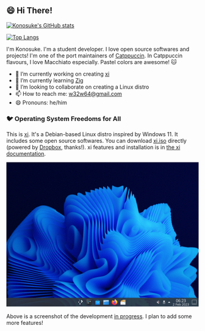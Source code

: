 <!--
**sakkke/sakkke** is a ✨ _special_ ✨ repository because its `README.md` (this file) appears on your GitHub profile.

Here are some ideas to get you started:

- 🔭 I’m currently working on ...
- 🌱 I’m currently learning ...
- 👯 I’m looking to collaborate on ...
- 🤔 I’m looking for help with ...
- 💬 Ask me about ...
- 📫 How to reach me: ...
- 😄 Pronouns: ...
- ⚡ Fun fact: ...
-->

## :smile: Hi There!

[![Konosuke's GitHub stats](https://github-readme-stats.vercel.app/api?username=sakkke&hide_border=true&show_icons=true&bg_color=000000&text_color=cdd6f4&icon_color=cba6f7&title_color=94e2d5)](https://github.com/anuraghazra/github-readme-stats)

[![Top Langs](https://github-readme-stats.vercel.app/api/top-langs/?username=sakkke&hide_border=true&layout=compact&bg_color=000000&text_color=cdd6f4&icon_color=cba6f7&title_color=94e2d5)](https://github.com/anuraghazra/github-readme-stats)

I'm Konosuke.
I'm a student developer.
I love open source softwares and projects!
I'm one of the port maintainers of [Catppuccin](https://catppuccin.com/).
In Catppuccin flavours, I love Macchiato especially.
Pastel colors are awesome! 🐱

- 🔭 I’m currently working on creating [xi](https://github.com/sakkke/xi)
- 🌱 I’m currently learning [Zig](https://github.com/ziglang/zig)
- 👯 I’m looking to collaborate on creating a Linux distro
- 📫 How to reach me: w32w64@gmail.com
- 😄 Pronouns: he/him

### :bird: Operating System Freedoms for All

This is [xi](https://github.com/sakkke/xi).
It's a Debian-based Linux distro inspired by Windows 11.
It includes some open source softwares.
You can download [xi.iso](https://www.dropbox.com/s/ro9m4bdk7k8drk4/xi.iso?dl=1) directly (powered by [Dropbox](https://www.dropbox.com/), thanks!).
xi features and installation is in [the xi documentation](https://github.com/sakkke/xi).

![](https://raw.githubusercontent.com/sakkke/xi/main/assets/Screenshot_20230202_062320.png)

Above is a screenshot of the development [in progress](https://github.com/sakkke/xi/commits/main).
I plan to add some more features!
